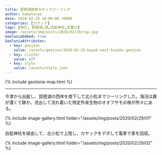 ```yaml
---
title: 琵琶湖西岸カヤックツーリング
author: kamataryo
date: 2020-02-29 10:00:00 +0900
categories: [カヤック]
tags: [旅行, 琵琶湖,湖,白髭神社,安曇川]
image: /assets/img/posts/2020/02/29/top.jpg
GeoloniaEmbed: true
GeoloniaAttributes:
  - key: geojson
    value: /assets/geojson/2020-02-29-kayak-west-biwako.geojson
  - key: cluster
    value: off
  - key: style
    value: /assets/style.json
---
```


{% include geolonia-map.html %}

---

今津から出艇し、琵琶湖の西岸を南下して北小松までツーリングした。海況は霧が濃くて静か。流出して流れ着いた特定外来生物のオオフサモの株が所々にある。

{% include image-gallery.html folder="/assets/img/posts/2020/02/29/01" %}

白髭神社を経由して、北小松で上陸し、カヤックをデポして電車で車を回収。

{% include image-gallery.html folder="/assets/img/posts/2020/02/29/02" %}
